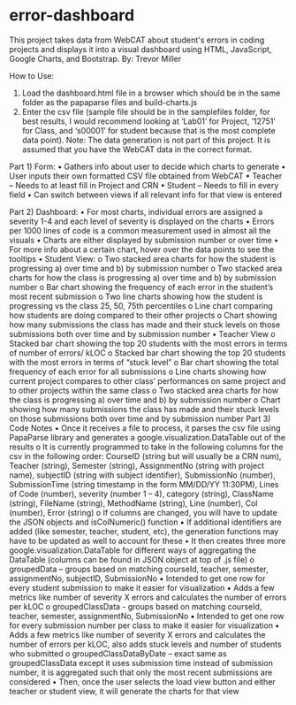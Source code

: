 # error-dashboard
This project takes data from WebCAT about student's errors in coding projects and displays it into a visual dashboard using HTML, JavaScript, Google Charts, and Bootstrap. 
By: Trevor Miller

How to Use:
1. Load the dashboard.html file in a browser which should be in the same folder as the papaparse
files and build-charts.js
2. Enter the csv file (sample file should be in the samplefiles folder, for best results, I would
recommend looking at ‘Lab01’ for Project, ‘12751’ for Class, and ‘s00001’ for student because
that is the most complete data point). Note: The data generation is not part of this project. It is
assumed that you have the WebCAT data in the correct format.

Part 1) Form:
• Gathers info about user to decide which charts to generate
• User inputs their own formatted CSV file obtained from WebCAT
• Teacher – Needs to at least fill in Project and CRN
• Student – Needs to fill in every field
• Can switch between views if all relevant info for that view is entered

Part 2) Dashboard:
• For most charts, individual errors are assigned a severity 1-4 and each level of severity is
displayed on the charts
• Errors per 1000 lines of code is a common measurement used in almost all the visuals
• Charts are either displayed by submission number or over time
• For more info about a certain chart, hover over the data points to see the tooltips
• Student View:
o Two stacked area charts for how the student is progressing a) over time and b) by
submission number
o Two stacked area charts for how the class is progressing a) over time and b) by
submission number
o Bar chart showing the frequency of each error in the student’s most recent submission
o Two line charts showing how the student is progressing vs the class 25, 50, 75th
percentiles
o Line chart comparing how students are doing compared to their other projects
o Chart showing how many submissions the class has made and their stuck levels on those
submissions both over time and by submission number
• Teacher View
o Stacked bar chart showing the top 20 students with the most errors in terms of number
of errors/ kLOC
o Stacked bar chart showing the top 20 students with the most errors in terms of “stuck
level”
o Bar chart showing the total frequency of each error for all submissions
o Line charts showing how current project compares to other class’ performances on
same project and to other projects within the same class
o Two stacked area charts for how the class is progressing a) over time and b) by
submission number
o Chart showing how many submissions the class has made and their stuck levels on those
submissions both over time and by submission number
Part 3) Code Notes
• Once it receives a file to process, it parses the csv file using PapaParse library and generates a
google.visualization.DataTable out of the results
o It is currently programmed to take in the following columns for the csv in the following
order: CourseID (string but will usually be a CRN num), Teacher (string), Semester
(string), AssignmentNo (string with project name), subjectID (string with subject
identifier), SubmissionNo (number), SubmissionTime (string timestamp in the form
MM/DD/YY 11:30PM), Lines of Code (number), severity (number 1 – 4), category
(string), ClassName (string), FileName (string), MethodName (string), Line (number), Col
(number), Error (string)
o If columns are changed, you will have to update the JSON objects and isColNumeric()
function
▪ If additional identifiers are added (like semester, teacher, student, etc), the
generation functions may have to be updated as well to account for these
• It then creates three more google.visualization.DataTable for different ways of aggregating the
DataTable (columns can be found in JSON object at top of .js file)
o groupedData – groups based on matching courseId, teacher, semester, assignmentNo,
subjectID, SubmissionNo
▪ Intended to get one row for every student submission to make it easier for
visualization
▪ Adds a few metrics like number of severity X errors and calculates the number
of errors per kLOC
o groupedClassData - groups based on matching courseId, teacher, semester,
assignmentNo, SubmissionNo
▪ Intended to get one row for every submission number per class to make it easier
for visualization
▪ Adds a few metrics like number of severity X errors and calculates the number
of errors per kLOC, also adds stuck levels and number of students who
submitted
o groupedClassDataByDate – exact same as groupedClassData except it uses submission
time instead of submission number, it is aggregated such that only the most recent
submissions are considered
• Then, once the user selects the load view button and either teacher or student view, it will
generate the charts for that view
